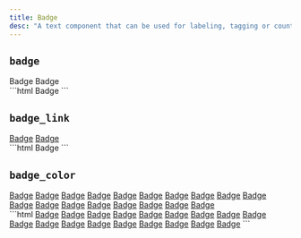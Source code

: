 ```yaml
---
title: Badge
desc: "A text component that can be used for labeling, tagging or counters."
---
```


## `badge`

<div class="demo grid grid_md">
  <div class="demo__render grid__item">
    <span class="badge">Badge</span>
    <span class="badge badge_inverted">Badge</span>
  </div>
  <div class="grid__item size_6">
  <div class="demo__code" markdown="1">
```html
<span class="badge">Badge</span>
```
  </div>
  </div>
</div>

## `badge_link`

<div class="demo grid grid_md">
  <div class="demo__render grid__item">
    <a href="#" class="badge badge_link">Badge</a>
    <a href="#" class="badge badge_link badge_inverted">Badge</a>
  </div>
  <div class="grid__item size_6">
  <div class="demo__code" markdown="1">
```html
<span class="badge badge_link">Badge</span>
```
  </div>
  </div>
</div>

## `badge_color`

<div class="demo grid grid_md">
  <div class="demo__render grid__item">
    <div class="level level_wrap">
      <a href="#" class="badge badge_link badge_color_dark">Badge</a>
      <a href="#" class="badge badge_link badge_color_light">Badge</a>
      <a href="#" class="badge badge_link badge_color_red">Badge</a>
      <a href="#" class="badge badge_link badge_color_pink">Badge</a>
      <a href="#" class="badge badge_link badge_color_purple">Badge</a>
      <a href="#" class="badge badge_link badge_color_deep-purple">Badge</a>
      <a href="#" class="badge badge_link badge_color_indigo">Badge</a>
      <a href="#" class="badge badge_link badge_color_blue">Badge</a>
      <a href="#" class="badge badge_link badge_color_light-blue">Badge</a>
      <a href="#" class="badge badge_link badge_color_cyan">Badge</a>
      <a href="#" class="badge badge_link badge_color_teal">Badge</a>
      <a href="#" class="badge badge_link badge_color_green">Badge</a>
      <a href="#" class="badge badge_link badge_color_light-green">Badge</a>
      <a href="#" class="badge badge_link badge_color_lime">Badge</a>
      <a href="#" class="badge badge_link badge_color_yellow">Badge</a>
      <a href="#" class="badge badge_link badge_color_amber">Badge</a>
      <a href="#" class="badge badge_link badge_color_orange">Badge</a>
      <a href="#" class="badge badge_link badge_color_deep-orange">Badge</a>
    </div>
  </div>
  <div class="grid__item size_6">
  <div class="demo__code" markdown="1">
```html
<a href="#" class="badge badge_link badge_color_dark">Badge</a>
<a href="#" class="badge badge_link badge_color_light">Badge</a>
<a href="#" class="badge badge_link badge_color_red">Badge</a>
<a href="#" class="badge badge_link badge_color_pink">Badge</a>
<a href="#" class="badge badge_link badge_color_purple">Badge</a>
<a href="#" class="badge badge_link badge_color_deep-purple">Badge</a>
<a href="#" class="badge badge_link badge_color_indigo">Badge</a>
<a href="#" class="badge badge_link badge_color_blue">Badge</a>
<a href="#" class="badge badge_link badge_color_light-blue">Badge</a>
<a href="#" class="badge badge_link badge_color_cyan">Badge</a>
<a href="#" class="badge badge_link badge_color_teal">Badge</a>
<a href="#" class="badge badge_link badge_color_green">Badge</a>
<a href="#" class="badge badge_link badge_color_light-green">Badge</a>
<a href="#" class="badge badge_link badge_color_lime">Badge</a>
<a href="#" class="badge badge_link badge_color_yellow">Badge</a>
<a href="#" class="badge badge_link badge_color_amber">Badge</a>
<a href="#" class="badge badge_link badge_color_orange">Badge</a>
<a href="#" class="badge badge_link badge_color_deep-orange">Badge</a>
```
  </div>
  </div>
</div>
